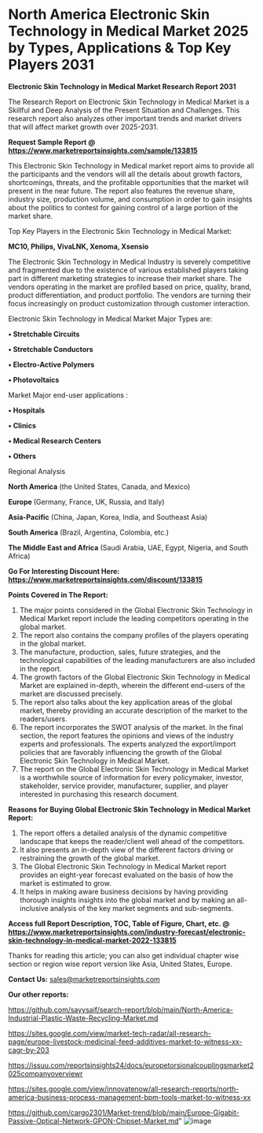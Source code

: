 # North America Electronic Skin Technology in Medical Market 2025 by Types, Applications & Top Key Players 2031

<strong>Electronic Skin Technology in Medical Market Research Report 2031</strong>

The Research Report on Electronic Skin Technology in Medical Market is a Skillful and Deep Analysis of the Present Situation and Challenges. This research report also analyzes other important trends and market drivers that will affect market growth over 2025-2031.

<strong>Request Sample Report @ <a href=https://www.marketreportsinsights.com/sample/133815>https://www.marketreportsinsights.com/sample/133815</a></strong>

This Electronic Skin Technology in Medical market report aims to provide all the participants and the vendors will all the details about growth factors, shortcomings, threats, and the profitable opportunities that the market will present in the near future. The report also features the revenue share, industry size, production volume, and consumption in order to gain insights about the politics to contest for gaining control of a large portion of the market share.

Top Key Players in the Electronic Skin Technology in Medical Market:

<strong>MC10, Philips, VivaLNK, Xenoma, Xsensio</strong>

The Electronic Skin Technology in Medical Industry is severely competitive and fragmented due to the existence of various established players taking part in different marketing strategies to increase their market share. The vendors operating in the market are profiled based on price, quality, brand, product differentiation, and product portfolio. The vendors are turning their focus increasingly on product customization through customer interaction.

Electronic Skin Technology in Medical Market Major Types are:

<strong>• Stretchable Circuits

• Stretchable Conductors

• Electro-Active Polymers

• Photovoltaics</strong>

Market Major end-user applications :

<strong>• Hospitals

• Clinics

• Medical Research Centers

• Others</strong>

Regional Analysis

</u><strong><b>North America</b></strong> (the United States, Canada, and Mexico)

<strong><b>Europe </b></strong>(Germany, France, UK, Russia, and Italy)

<strong><b>Asia-Pacific</b></strong> (China, Japan, Korea, India, and Southeast Asia)

<strong><b>South America</b></strong> (Brazil, Argentina, Colombia, etc.)

<strong><b>The Middle East and Africa</b></strong> (Saudi Arabia, UAE, Egypt, Nigeria, and South Africa)

<strong>Go For Interesting Discount Here: <a href=https://www.marketreportsinsights.com/discount/133815>https://www.marketreportsinsights.com/discount/133815</a></strong>

<strong>Points Covered in The Report:</strong>
<ol>
  <li>The major points considered in the Global Electronic Skin Technology in Medical Market report include the leading competitors operating in the global market.</li>
  <li>The report also contains the company profiles of the players operating in the global market.</li>
  <li>The manufacture, production, sales, future strategies, and the technological capabilities of the leading manufacturers are also included in the report.</li>
  <li>The growth factors of the Global Electronic Skin Technology in Medical Market are explained in-depth, wherein the different end-users of the market are discussed precisely.</li>
  <li>The report also talks about the key application areas of the global market, thereby providing an accurate description of the market to the readers/users.</li>
  <li>The report incorporates the SWOT analysis of the market. In the final section, the report features the opinions and views of the industry experts and professionals. The experts analyzed the export/import policies that are favorably influencing the growth of the Global Electronic Skin Technology in Medical Market.</li>
  <li>The report on the Global Electronic Skin Technology in Medical Market is a worthwhile source of information for every policymaker, investor, stakeholder, service provider, manufacturer, supplier, and player interested in purchasing this research document.</li>
</ol>
<strong>Reasons for Buying Global Electronic Skin Technology in Medical Market Report:</strong>

<ol>
  <li>The report offers a detailed analysis of the dynamic competitive landscape that keeps the reader/client well ahead of the competitors.</li>
  <li>It also presents an in-depth view of the different factors driving or restraining the growth of the global market.</li>
  <li>The Global Electronic Skin Technology in Medical Market report provides an eight-year forecast evaluated on the basis of how the market is estimated to grow.</li>
  <li>It helps in making aware business decisions by having providing thorough insights insights into the global market and by making an all-inclusive analysis of the key market segments and sub-segments.</li>
</ol>
<strong>Access full Report Description, TOC, Table of Figure, Chart, etc. @ <a href=https://www.marketreportsinsights.com/industry-forecast/electronic-skin-technology-in-medical-market-2022-133815>https://www.marketreportsinsights.com/industry-forecast/electronic-skin-technology-in-medical-market-2022-133815</a></strong>


Thanks for reading this article; you can also get individual chapter wise section or region wise report version like Asia, United States, Europe.

<strong>Contact Us:</strong>
sales@marketreportsinsights.com

<strong>Our other reports:</strong>

<a href=https://github.com/sayysaif/search-report/blob/main/North-America-Industrial-Plastic-Waste-Recycling-Market.md>https://github.com/sayysaif/search-report/blob/main/North-America-Industrial-Plastic-Waste-Recycling-Market.md</a>

<a href=https://sites.google.com/view/market-tech-radar/all-research-page/europe-livestock-medicinal-feed-additives-market-to-witness-xx-cagr-by-203>https://sites.google.com/view/market-tech-radar/all-research-page/europe-livestock-medicinal-feed-additives-market-to-witness-xx-cagr-by-203</a>

<a href=https://issuu.com/reportsinsights24/docs/europetorsionalcouplingsmarket2025companyoverviewr>https://issuu.com/reportsinsights24/docs/europetorsionalcouplingsmarket2025companyoverviewr</a>

<a href=https://sites.google.com/view/innovatenow/all-research-reports/north-america-business-process-management-bpm-tools-market-to-witness-xx>https://sites.google.com/view/innovatenow/all-research-reports/north-america-business-process-management-bpm-tools-market-to-witness-xx</a>

<a href=https://github.com/cargo2301/Market-trend/blob/main/Europe-Gigabit-Passive-Optical-Network-GPON-Chipset-Market.md>https://github.com/cargo2301/Market-trend/blob/main/Europe-Gigabit-Passive-Optical-Network-GPON-Chipset-Market.md</a>"
![image](https://github.com/user-attachments/assets/9a6655a0-8b47-484f-b0d2-63c53fa3f87a)
